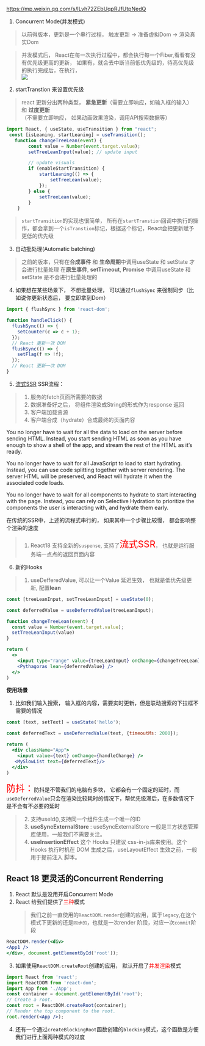 https://mp.weixin.qq.com/s/lLvh72ZEbUqpRJfUtpNedQ
1. Concurrent Mode(并发模式)
> 以前得版本，更新是一个串行过程， 触发更新 -> 准备虚拟Dom -> 渲染真实Dom

> 并发模式后， React在每一次执行过程中，都会执行每一个Fiber,看看有没有优先级更高的更新，
如果有，就会去中断当前低优先级的，待高优先级的执行完成后，在执行，  
![](https://mmbiz.qpic.cn/mmbiz_jpg/Zf3Qju4se7th3ARn1mIdpyJHFfmxnZD7ABeamZ9VnN6K5Wsq4YdzT5VGQjKmZlIP9UgNSvWs6bv6jCUiaGJOauA/640?wx_fmt=jpeg&wxfrom=5&wx_lazy=1&wx_co=1)

2. startTranstion 来设置优先级
> react 更新分出两种类型， **紧急更新**（需要立即响应，如输入框的输入） 和 **过度更新**（不需要立即响应， 如果动画效果渲染，调用API搜索数据等）
```jsx
import React, { useState, useTransition } from "react";
 const [isLeaning, startLeaning] = useTransition();
   function changeTreeLean(event) {
        const value = Number(event.target.value);
        setTreeLeanInput(value); // update input

        // update visuals
        if (enableStartTransition) {
            startLeaning(() => {
                setTreeLean(value);
            });
        } else {
            setTreeLean(value);
        }
    }
```
> `startTransition`的实现也很简单， 所有在`startTranstion`回调中执行的操作，都会拿到一个`isTranstion`标记，根据这个标记，React会把更新赋予更低的优先级
> 
3. 自动批处理(Automatic batching)
> 之前的版本，只有在**合成事件** 和 **生命周期**中调用useState 和 setState 才会进行批量处理
> 在**原生事件**, **setTimeout**, **Promise** 中调用useState 和 setState 是不会进行批量处理的

4. 如果想在某些场景下， 不想批量处理， 可以通过`flushSync` 来强制同步（比如说你更新状态后， 要立即拿到Dom）
```jsx
import { flushSync } from 'react-dom';

function handleClick() {
  flushSync(() => {
    setCounter(c => c + 1);
  });
  // React 更新一次 DOM
  flushSync(() => {
    setFlag(f => !f);
  });
  // React 更新一次 DOM
}
```

5. [流式SSR](https://github.com/reactwg/react-18/discussions/37)
SSR流程：
> 1. 服务的fetch页面所需要的数据
> 2. 数据准备好之后， 将组件渲染成String的形式作为response 返回
> 3. 客户端加载资源
> 4. 客户端合成（hydrate）合成最终的页面内容

You no longer have to wait for all the data to load on the server before sending HTML. Instead, you start sending HTML as soon as you have enough to show a shell of the app, and stream the rest of the HTML as it’s ready.

You no longer have to wait for all JavaScript to load to start hydrating. Instead, you can use code splitting together with server rendering. The server HTML will be preserved, and React will hydrate it when the associated code loads.

You no longer have to wait for all components to hydrate to start interacting with the page. Instead, you can rely on Selective Hydration to prioritize the components the user is interacting with, and hydrate them early.

在传统的SSR中，上述的流程式串行的， 如果其中一个步骤比较慢， 都会影响整个渲染的速度
> 1. React18 支持全新的`suspense`, 支持了<font size=5 color="red">流式SSR</font>， 也就是运行服务端一点点的返回页面内容

6. 新的Hooks
> 1. useDefferedValue, 可以让一个Value 延迟生效， 也就是低优先级更新, 配置**lean**
```jsx
const [treeLeanInput, setTreeLeanInput] = useState(0);

const deferredValue = useDeferredValue(treeLeanInput);

function changeTreeLean(event) {
  const value = Number(event.target.value);
  setTreeLeanInput(value)
}

return (
  <>
    <input type="range" value={treeLeanInput} onChange={changeTreeLean} />
    <Pythagoras lean={deferredValue} />
  </>
)
```
**使用场景**
1. 比如我们输入搜索， 输入框的内容，需要实时更新，但是联动搜索的下拉框不需要的情况
```jsx
const [text, setText] = useState('hello');

const deferredText = useDeferredValue(text, {timeoutMs: 2000});

return (
  <div className="App">
    <input value={text} onChange={handleChange} />
   <MySlowList text={deferredText}/>
  </div>
)
```
<font size=5 color="red">防抖：</font>防抖是不管我们的电脑有多块， 它都会有一个固定的延时，而`useDeferredValue`只会在渲染比较耗时的情况下，帮优先级滞后，在多数情况下是不会有不必要的延时


> 2. 支持useId(),支持同一个组件生成一个唯一的ID
> 3. **useSyncExternalStore** : useSyncExternalStore 一般是三方状态管理库使用，一般我们不需要关注。
> 4. **useInsertionEffect** 这个 Hooks 只建议 css-in-js库来使用。这个 Hooks 执行时机在 DOM 生成之后，useLayoutEffect 生效之前，一般用于提前注入 脚本。


## React 18 更灵活的Concurrent Renderring

1. React 默认是没用开启Concurrent Mode 
2. React 给我们提供了<font color="red">三种</font>模式
   > 我们之前一直使用的`ReactDOM.render`创建的应用，属于`legacy`,在这个模式下更新的还是`同步的`，也就是一次render 阶段，对应一次`commit`阶段
  ```jsx
  ReactDOM.render(<div>
  <App1 />
</div>, document.getElementById('root'));
  ```
3. 如果使用`ReactDOM.createRoot`创建的应用， 默认开启了<font color="red">并发渲染</font>模式
```jsx
import React from 'react';
import ReactDOM from 'react-dom';
import App from './App';
const container = document.getElementById('root');
// Create a root.
const root = ReactDOM.createRoot(container);
// Render the top component to the root.
root.render(<App />);
```
4. 还有一个通过`createBlockingRoot`函数创建的`blocking`模式，这个函数是方便我们进行上面两种模式的过度